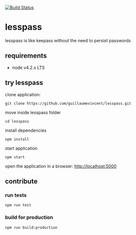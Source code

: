 [![Build Status](https://travis-ci.org/guillaumevincent/lesspass.svg?branch=master)](https://travis-ci.org/guillaumevincent/lesspass)

# lesspass
lesspass is like keepass without the need to persist passwords

## requirements

  * node v4.2.x LTS

## try lesspass

clone application:

    git clone https://github.com/guillaumevincent/lesspass.git

move inside lesspass folder

    cd lesspass

install dependencies

    npm install

start application

    npm start

open the application in a browser: [http://localhost:5000](http://localhost:5000)

## contribute

### run tests

    npm run test

### build for production

    npm run build:production